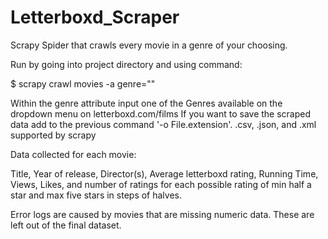 # Letterboxd_Scraper
Scrapy Spider that crawls every movie in a genre of your choosing.

Run by going into project directory and using command:

$ scrapy crawl movies -a genre=""

Within the genre attribute input one of the Genres available on the dropdown menu on letterboxd.com/films
If you want to save the scraped data add to the previous command '-o File.extension'. .csv, .json, and .xml supported by scrapy

Data collected for each movie:

Title, Year of release, Director(s), Average letterboxd rating, Running Time, Views, Likes, and number of ratings for each possible rating of min half a star and max five stars in steps of halves.

Error logs are caused by movies that are missing numeric data. These are left out of the final dataset.
